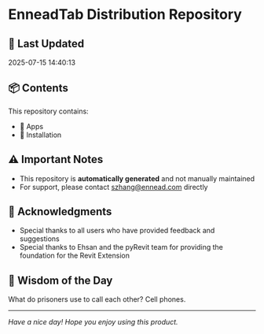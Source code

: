 # EnneadTab Distribution Repository

## 📅 Last Updated
2025-07-15 14:40:13



## 📦 Contents
This repository contains:
- 📂 Apps
- 📂 Installation

## ⚠️ Important Notes
- This repository is **automatically generated** and not manually maintained
- For support, please contact szhang@ennead.com directly

## 🙏 Acknowledgments
- Special thanks to all users who have provided feedback and suggestions
- Special thanks to Ehsan and the pyRevit team for providing the foundation for the Revit Extension

## 💭 Wisdom of the Day
What do prisoners use to call each other? Cell phones.

---
*Have a nice day! Hope you enjoy using this product.*
